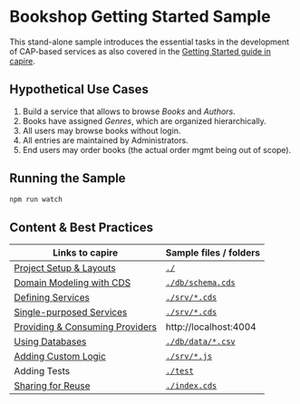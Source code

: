 # Bookshop Getting Started Sample

This stand-alone sample introduces the essential tasks in the development of CAP-based services as also covered in the [Getting Started guide in capire](https://cap.cloud.sap/docs/get-started/in-a-nutshell).

## Hypothetical Use Cases

1. Build a service that allows to browse _Books_ and _Authors_.
2. Books have assigned _Genres_, which are organized hierarchically.
3. All users may browse books without login.
4. All entries are maintained by Administrators.
5. End users may order books (the actual order mgmt being out of scope).

## Running the Sample

```sh
npm run watch
```

## Content & Best Practices

| Links to capire                                                                                           | Sample files / folders               |
| --------------------------------------------------------------------------------------------------------- | ------------------------------------ |
| [Project Setup & Layouts](https://cap.cloud.sap/docs/get-started/projects#sharing-and-reusing-content)    | [`./`](./)                           |
| [Domain Modeling with CDS](https://cap.cloud.sap/docs/guides/domain-models)                               | [`./db/schema.cds`](./db/schema.cds) |
| [Defining Services](https://cap.cloud.sap/docs/guides/services#defining-services)                         | [`./srv/*.cds`](./srv)               |
| [Single-purposed Services](https://cap.cloud.sap/docs/guides/services#single-purposed-services)           | [`./srv/*.cds`](./srv)               |
| [Providing & Consuming Providers](https://cap.cloud.sap/docs/guides/providing-services)                   | http://localhost:4004                |
| [Using Databases](https://cap.cloud.sap/docs/guides/databases)                                            | [`./db/data/*.csv`](./db/data)       |
| [Adding Custom Logic](https://cap.cloud.sap/docs/guides/service-impl)                                     | [`./srv/*.js`](./srv)                |
| Adding Tests                                                                                              | [`./test`](./test)                   |
| [Sharing for Reuse](https://cap.cloud.sap/docs/guides/reuse-and-compose)                                  | [`./index.cds`](./index.cds)         |
